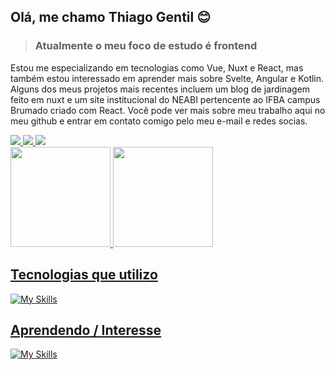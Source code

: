 ## Olá, me chamo Thiago Gentil :blush:
> ### **Atualmente** o meu foco de estudo é frontend
Estou me especializando em tecnologias como Vue, Nuxt e React, mas também estou interessado em aprender mais sobre Svelte, Angular e Kotlin. Alguns dos meus projetos mais recentes incluem um blog de jardinagem feito em nuxt e um site institucional do NEABI pertencente ao IFBA campus Brumado criado com React. Você pode ver mais sobre meu trabalho aqui no meu github e entrar em contato comigo pelo meu e-mail e redes socias.

<div align="left">
  
  <a href="https://www.instagram.com/thiago._.gentil/" alt="Instagram">
    <img src="https://img.shields.io/badge/-Instagram-8369CE?style=for-the-badge&logo=Instagram&logoColor=FFF"/>
  </a>
  
  <a href="https://www.linkedin.com/in/ThiagoGentil-/" alt="Linkedin">
    <img src="https://img.shields.io/badge/linkedin-8369CE?style=for-the-badge&logo=linkedin&logoColor=white"/>
  </a>
 
 <a href="mailto:thiagogentil499@gmail.com" alt="e-mail">
    <img src="https://img.shields.io/badge/Gmail-8369CE?style=for-the-badge&logo=gmail&logoColor=white"/>
  </a>
</div>

 <div>
  <a href="https://github.com/Thiagonox">
  <img  height="160em" src="https://github-readme-stats.vercel.app/api?username=Thiagonox&show_icons=true&theme=midnight-purple&include_all_commits=true&count_private=true"/>
   <img height="160em" src="https://github-readme-stats.vercel.app/api/top-langs/?username=Thiagonox&layout=compact&langs_count=9&theme=midnight-purple"/>
</div>
 
 ## Tecnologias que utilizo
 
 ![My Skills](https://skills.thijs.gg/icons?i=js,html,css,tailwind,vue,nuxt,react,vite,git)
 
 ## Aprendendo / Interesse
 
 ![My Skills](https://skills.thijs.gg/icons?i=svelte,angular,kotlin,wasm,next,jest,flutter,electron,tauri)
